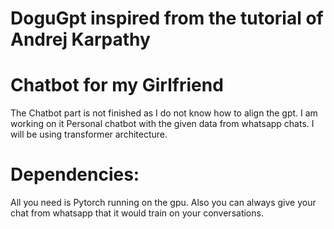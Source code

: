 # DoguGpt inspired from the tutorial of Andrej Karpathy

# Chatbot for my Girlfriend
The Chatbot part is not finished as I do not know how to align the gpt. I am working on it
Personal chatbot with the given data from whatsapp chats. I will be using transformer architecture.
# Dependencies:
All you need is Pytorch running on the gpu. Also you can always give your chat from whatsapp that it would train on your conversations.
